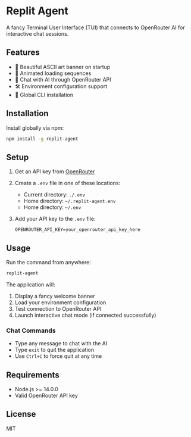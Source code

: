 # Replit Agent

A fancy Terminal User Interface (TUI) that connects to OpenRouter AI for interactive chat sessions.

## Features

- 🎨 Beautiful ASCII art banner on startup
- 🔄 Animated loading sequences
- 🤖 Chat with AI through OpenRouter API
- 🛠️ Environment configuration support
- 🎯 Global CLI installation

## Installation

Install globally via npm:

```bash
npm install -g replit-agent
```

## Setup

1. Get an API key from [OpenRouter](https://openrouter.ai)

2. Create a `.env` file in one of these locations:
   - Current directory: `./.env`
   - Home directory: `~/.replit-agent.env` 
   - Home directory: `~/.env`

3. Add your API key to the `.env` file:
   ```
   OPENROUTER_API_KEY=your_openrouter_api_key_here
   ```

## Usage

Run the command from anywhere:

```bash
replit-agent
```

The application will:
1. Display a fancy welcome banner
2. Load your environment configuration
3. Test connection to OpenRouter API
4. Launch interactive chat mode (if connected successfully)

### Chat Commands

- Type any message to chat with the AI
- Type `exit` to quit the application
- Use `Ctrl+C` to force quit at any time

## Requirements

- Node.js >= 14.0.0
- Valid OpenRouter API key

## License

MIT
